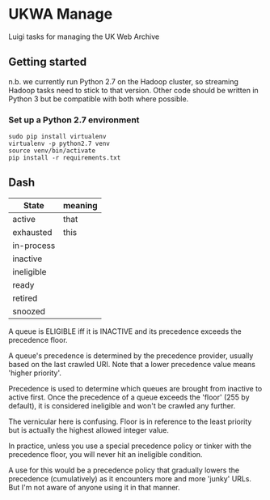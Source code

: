 # UKWA Manage
Luigi tasks for managing the UK Web Archive

## Getting started

n.b. we currently run Python 2.7 on the Hadoop cluster, so streaming
Hadoop tasks need to stick to that version. Other code should be written
in Python 3 but be compatible with both where possible.

### Set up a Python 2.7 environment

    sudo pip install virtualenv
    virtualenv -p python2.7 venv
    source venv/bin/activate
    pip install -r requirements.txt



## Dash


| State | meaning |
|---|---|
| active | that|
| exhausted | this|
| in-process | |
| inactive | |
| ineligible | |
| ready | |
| retired | |
| snoozed | |

A queue is ELIGIBLE iff it is INACTIVE and its precedence exceeds the precedence floor.

A queue's precedence is determined by the precedence provider, usually based on the last crawled URI. Note that a lower precedence value means 'higher priority'.

Precedence is used to determine which queues are brought from inactive to active first. Once the precedence of a queue exceeds the 'floor' (255 by default), it is considered ineligible and won't be crawled any further.

The vernicular here is confusing. Floor is in reference to the least priority but is actually the highest allowed integer value.

In practice, unless you use a special precedence policy or tinker with the precedence floor, you will never hit an ineligible condition.

A use for this would be a precedence policy that gradually lowers the precedence (cumulatively) as it encounters more and more 'junky' URLs. But I'm not aware of anyone using it in that manner.